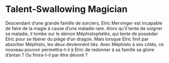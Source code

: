 # Talent-Swallowing Magician
Descendant d’une grande famille de sorciers, Elric Mervinger est incapable de faire de la magie à cause d’une maladie rare. Alors qu’il tente de soigner sa maladie, il tombe sur le démon Méphistophélès, qui tente de posséder Elric pour se libérer du piège d’un dragon. Mais lorsque Elric finit par absorber Méphisto, les deux deviennent liés. Avec Méphisto à ses côtés, ce nouveau pouvoir permettra-t-il à Elric de redonner à sa famille sa gloire d’antan ? Ou finira-t-il par être dévoré ?
